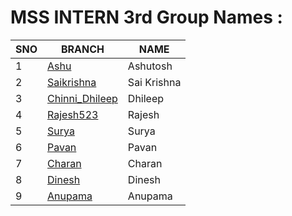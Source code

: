 # MSS INTERN 3rd Group Names :

| SNO | BRANCH | NAME |
| ----------- | ----------- | ----------- |
| 1 | [Ashu](https://github.com/mssinternthree/mssintern/tree/ashu) | Ashutosh |
| 2 | [Saikrishna](https://github.com/mssinternthree/mssintern/tree/saikrishna) | Sai Krishna |
| 3 | [Chinni_Dhileep](https://github.com/mssinternthree/mssintern/tree/Chinni_Dhileep) | Dhileep |
| 4 | [Rajesh523](https://github.com/mssinternthree/mssintern/tree/Rajesh523) | Rajesh |
| 5 | [Surya](https://github.com/mssinternthree/mssintern/tree/surya) | Surya |
| 6 | [Pavan](https://github.com/mssinternthree/mssintern/tree/Pavan) | Pavan |
| 7 | [Charan](https://github.com/mssinternthree/mssintern/tree/charan) | Charan |
| 8 | [Dinesh](https://github.com/mssinternthree/mssintern/tree/charan) | Dinesh |
| 9 | [Anupama](https://github.com/mssinternthree/mssintern/tree/charan) | Anupama |
